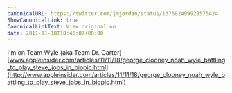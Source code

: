 ```yaml
---
canonicalURL: https://twitter.com/jmjordan/status/137602499929575424
ShowCanonicalLink: true
CanonicalLinkText: View original on
date: 2011-11-18T18:46:07+00:00
---
```

I'm on Team Wyle (aka Team Dr. Carter) - [www.appleinsider.com/articles/11/11/18/george_clooney_noah_wyle_battling_to_play_steve_jobs_in_biopic.html](http://www.appleinsider.com/articles/11/11/18/george_clooney_noah_wyle_battling_to_play_steve_jobs_in_biopic.html)